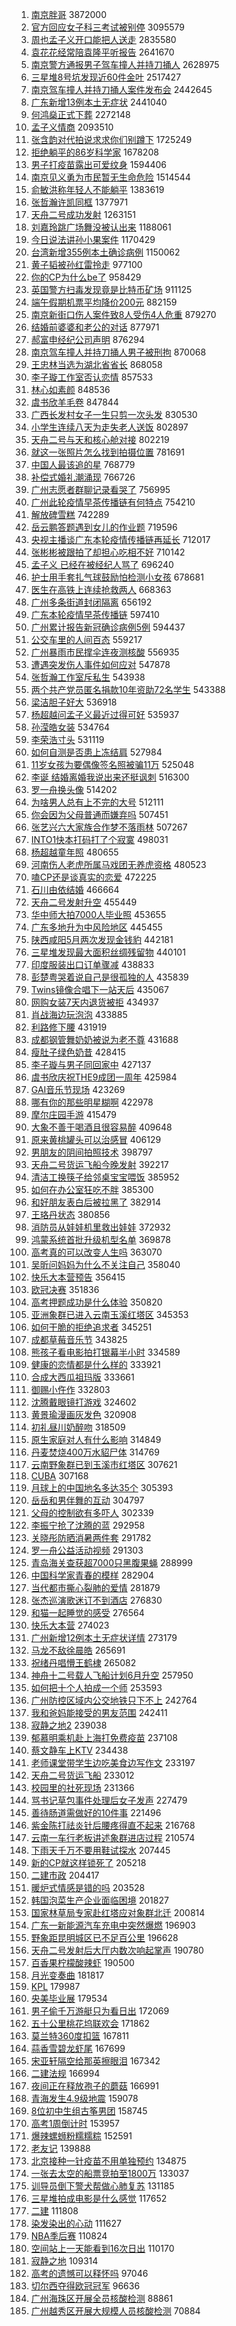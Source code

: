1. [南京胖哥](https://s.weibo.com/weibo?q=%E5%8D%97%E4%BA%AC%E8%83%96%E5%93%A5&Refer=top) 3872000
1. [官方回应女子科三考试被别停](https://s.weibo.com/weibo?q=%23%E5%AE%98%E6%96%B9%E5%9B%9E%E5%BA%94%E5%A5%B3%E5%AD%90%E7%A7%91%E4%B8%89%E8%80%83%E8%AF%95%E8%A2%AB%E5%88%AB%E5%81%9C%23&Refer=top) 3095579
1. [周也孟子义开口能把人送走](https://s.weibo.com/weibo?q=%23%E5%91%A8%E4%B9%9F%E5%AD%9F%E5%AD%90%E4%B9%89%E5%BC%80%E5%8F%A3%E8%83%BD%E6%8A%8A%E4%BA%BA%E9%80%81%E8%B5%B0%23&Refer=top) 2835580
1. [袁花花经常陪袁隆平听报告](https://s.weibo.com/weibo?q=%23%E8%A2%81%E8%8A%B1%E8%8A%B1%E7%BB%8F%E5%B8%B8%E9%99%AA%E8%A2%81%E9%9A%86%E5%B9%B3%E5%90%AC%E6%8A%A5%E5%91%8A%23&Refer=top) 2641670
1. [南京警方通报男子驾车撞人并持刀捅人](https://s.weibo.com/weibo?q=%23%E5%8D%97%E4%BA%AC%E8%AD%A6%E6%96%B9%E9%80%9A%E6%8A%A5%E7%94%B7%E5%AD%90%E9%A9%BE%E8%BD%A6%E6%92%9E%E4%BA%BA%E5%B9%B6%E6%8C%81%E5%88%80%E6%8D%85%E4%BA%BA%23&Refer=top) 2628975
1. [三星堆8号坑发现近60件金叶](https://s.weibo.com/weibo?q=%23%E4%B8%89%E6%98%9F%E5%A0%868%E5%8F%B7%E5%9D%91%E5%8F%91%E7%8E%B0%E8%BF%9160%E4%BB%B6%E9%87%91%E5%8F%B6%23&Refer=top) 2517427
1. [南京驾车撞人并持刀捅人案件发布会](https://s.weibo.com/weibo?q=%23%E5%8D%97%E4%BA%AC%E9%A9%BE%E8%BD%A6%E6%92%9E%E4%BA%BA%E5%B9%B6%E6%8C%81%E5%88%80%E6%8D%85%E4%BA%BA%E6%A1%88%E4%BB%B6%E5%8F%91%E5%B8%83%E4%BC%9A%23&Refer=top) 2442645
1. [广东新增13例本土无症状](https://s.weibo.com/weibo?q=%23%E5%B9%BF%E4%B8%9C%E6%96%B0%E5%A2%9E13%E4%BE%8B%E6%9C%AC%E5%9C%9F%E6%97%A0%E7%97%87%E7%8A%B6%23&Refer=top) 2441040
1. [何鸿燊正式下葬](https://s.weibo.com/weibo?q=%23%E4%BD%95%E9%B8%BF%E7%87%8A%E6%AD%A3%E5%BC%8F%E4%B8%8B%E8%91%AC%23&Refer=top) 2272148
1. [孟子义情商](https://s.weibo.com/weibo?q=%E5%AD%9F%E5%AD%90%E4%B9%89%E6%83%85%E5%95%86&Refer=top) 2093510
1. [张含韵对代拍说求求你们别蹲下](https://s.weibo.com/weibo?q=%23%E5%BC%A0%E5%90%AB%E9%9F%B5%E5%AF%B9%E4%BB%A3%E6%8B%8D%E8%AF%B4%E6%B1%82%E6%B1%82%E4%BD%A0%E4%BB%AC%E5%88%AB%E8%B9%B2%E4%B8%8B%23&Refer=top) 1725249
1. [拒绝躺平的86岁科学家](https://s.weibo.com/weibo?q=%23%E6%8B%92%E7%BB%9D%E8%BA%BA%E5%B9%B3%E7%9A%8486%E5%B2%81%E7%A7%91%E5%AD%A6%E5%AE%B6%23&Refer=top) 1678208
1. [男子打疫苗露出可爱纹身](https://s.weibo.com/weibo?q=%23%E7%94%B7%E5%AD%90%E6%89%93%E7%96%AB%E8%8B%97%E9%9C%B2%E5%87%BA%E5%8F%AF%E7%88%B1%E7%BA%B9%E8%BA%AB%23&Refer=top) 1594406
1. [南京见义勇为市民暂无生命危险](https://s.weibo.com/weibo?q=%23%E5%8D%97%E4%BA%AC%E8%A7%81%E4%B9%89%E5%8B%87%E4%B8%BA%E5%B8%82%E6%B0%91%E6%9A%82%E6%97%A0%E7%94%9F%E5%91%BD%E5%8D%B1%E9%99%A9%23&Refer=top) 1514544
1. [俞敏洪称年轻人不能躺平](https://s.weibo.com/weibo?q=%23%E4%BF%9E%E6%95%8F%E6%B4%AA%E7%A7%B0%E5%B9%B4%E8%BD%BB%E4%BA%BA%E4%B8%8D%E8%83%BD%E8%BA%BA%E5%B9%B3%23&Refer=top) 1383619
1. [张哲瀚许凯同框](https://s.weibo.com/weibo?q=%23%E5%BC%A0%E5%93%B2%E7%80%9A%E8%AE%B8%E5%87%AF%E5%90%8C%E6%A1%86%23&Refer=top) 1377971
1. [天舟二号成功发射](https://s.weibo.com/weibo?q=%23%E5%A4%A9%E8%88%9F%E4%BA%8C%E5%8F%B7%E6%88%90%E5%8A%9F%E5%8F%91%E5%B0%84%23&Refer=top) 1263151
1. [刘嘉玲跳广场舞没被认出来](https://s.weibo.com/weibo?q=%23%E5%88%98%E5%98%89%E7%8E%B2%E8%B7%B3%E5%B9%BF%E5%9C%BA%E8%88%9E%E6%B2%A1%E8%A2%AB%E8%AE%A4%E5%87%BA%E6%9D%A5%23&Refer=top) 1188061
1. [今日说法讲孙小果案件](https://s.weibo.com/weibo?q=%E4%BB%8A%E6%97%A5%E8%AF%B4%E6%B3%95%E8%AE%B2%E5%AD%99%E5%B0%8F%E6%9E%9C%E6%A1%88%E4%BB%B6&Refer=top) 1170429
1. [台湾新增355例本土确诊病例](https://s.weibo.com/weibo?q=%23%E5%8F%B0%E6%B9%BE%E6%96%B0%E5%A2%9E355%E4%BE%8B%E6%9C%AC%E5%9C%9F%E7%A1%AE%E8%AF%8A%E7%97%85%E4%BE%8B%23&Refer=top) 1150062
1. [黄子韬被孙红雷拎走](https://s.weibo.com/weibo?q=%23%E9%BB%84%E5%AD%90%E9%9F%AC%E8%A2%AB%E5%AD%99%E7%BA%A2%E9%9B%B7%E6%8B%8E%E8%B5%B0%23&Refer=top) 977100
1. [你的CP为什么be了](https://s.weibo.com/weibo?q=%23%E4%BD%A0%E7%9A%84CP%E4%B8%BA%E4%BB%80%E4%B9%88be%E4%BA%86%23&Refer=top) 958429
1. [英国警方扫毒发现竟是比特币矿场](https://s.weibo.com/weibo?q=%23%E8%8B%B1%E5%9B%BD%E8%AD%A6%E6%96%B9%E6%89%AB%E6%AF%92%E5%8F%91%E7%8E%B0%E7%AB%9F%E6%98%AF%E6%AF%94%E7%89%B9%E5%B8%81%E7%9F%BF%E5%9C%BA%23&Refer=top) 911125
1. [端午假期机票平均降价200元](https://s.weibo.com/weibo?q=%23%E7%AB%AF%E5%8D%88%E5%81%87%E6%9C%9F%E6%9C%BA%E7%A5%A8%E5%B9%B3%E5%9D%87%E9%99%8D%E4%BB%B7200%E5%85%83%23&Refer=top) 882159
1. [南京新街口伤人案件致8人受伤4人危重](https://s.weibo.com/weibo?q=%23%E5%8D%97%E4%BA%AC%E6%96%B0%E8%A1%97%E5%8F%A3%E4%BC%A4%E4%BA%BA%E6%A1%88%E4%BB%B6%E8%87%B48%E4%BA%BA%E5%8F%97%E4%BC%A44%E4%BA%BA%E5%8D%B1%E9%87%8D%23&Refer=top) 879270
1. [结婚前婆婆和老公的对话](https://s.weibo.com/weibo?q=%23%E7%BB%93%E5%A9%9A%E5%89%8D%E5%A9%86%E5%A9%86%E5%92%8C%E8%80%81%E5%85%AC%E7%9A%84%E5%AF%B9%E8%AF%9D%23&Refer=top) 877971
1. [郝富申经纪公司声明](https://s.weibo.com/weibo?q=%23%E9%83%9D%E5%AF%8C%E7%94%B3%E7%BB%8F%E7%BA%AA%E5%85%AC%E5%8F%B8%E5%A3%B0%E6%98%8E%23&Refer=top) 876294
1. [南京驾车撞人并持刀捅人男子被刑拘](https://s.weibo.com/weibo?q=%E5%8D%97%E4%BA%AC%E9%A9%BE%E8%BD%A6%E6%92%9E%E4%BA%BA%E5%B9%B6%E6%8C%81%E5%88%80%E6%8D%85%E4%BA%BA%E7%94%B7%E5%AD%90%E8%A2%AB%E5%88%91%E6%8B%98&Refer=top) 870068
1. [王忠林当选为湖北省省长](https://s.weibo.com/weibo?q=%23%E7%8E%8B%E5%BF%A0%E6%9E%97%E5%BD%93%E9%80%89%E4%B8%BA%E6%B9%96%E5%8C%97%E7%9C%81%E7%9C%81%E9%95%BF%23&Refer=top) 868058
1. [李子璇工作室否认恋情](https://s.weibo.com/weibo?q=%23%E6%9D%8E%E5%AD%90%E7%92%87%E5%B7%A5%E4%BD%9C%E5%AE%A4%E5%90%A6%E8%AE%A4%E6%81%8B%E6%83%85%23&Refer=top) 857533
1. [林心如素颜](https://s.weibo.com/weibo?q=%23%E6%9E%97%E5%BF%83%E5%A6%82%E7%B4%A0%E9%A2%9C%23&Refer=top) 848536
1. [虞书欣羊毛卷](https://s.weibo.com/weibo?q=%23%E8%99%9E%E4%B9%A6%E6%AC%A3%E7%BE%8A%E6%AF%9B%E5%8D%B7%23&Refer=top) 847844
1. [广西长发村女子一生只剪一次头发](https://s.weibo.com/weibo?q=%23%E5%B9%BF%E8%A5%BF%E9%95%BF%E5%8F%91%E6%9D%91%E5%A5%B3%E5%AD%90%E4%B8%80%E7%94%9F%E5%8F%AA%E5%89%AA%E4%B8%80%E6%AC%A1%E5%A4%B4%E5%8F%91%23&Refer=top) 830530
1. [小学生连续八天为走失老人送饭](https://s.weibo.com/weibo?q=%E5%B0%8F%E5%AD%A6%E7%94%9F%E8%BF%9E%E7%BB%AD%E5%85%AB%E5%A4%A9%E4%B8%BA%E8%B5%B0%E5%A4%B1%E8%80%81%E4%BA%BA%E9%80%81%E9%A5%AD&Refer=top) 802897
1. [天舟二号与天和核心舱对接](https://s.weibo.com/weibo?q=%23%E5%A4%A9%E8%88%9F%E4%BA%8C%E5%8F%B7%E4%B8%8E%E5%A4%A9%E5%92%8C%E6%A0%B8%E5%BF%83%E8%88%B1%E5%AF%B9%E6%8E%A5%23&Refer=top) 802219
1. [就这一张照片怎么找到拍摄位置](https://s.weibo.com/weibo?q=%E5%B0%B1%E8%BF%99%E4%B8%80%E5%BC%A0%E7%85%A7%E7%89%87%E6%80%8E%E4%B9%88%E6%89%BE%E5%88%B0%E6%8B%8D%E6%91%84%E4%BD%8D%E7%BD%AE&Refer=top) 781691
1. [中国人最该追的星](https://s.weibo.com/weibo?q=%23%E4%B8%AD%E5%9B%BD%E4%BA%BA%E6%9C%80%E8%AF%A5%E8%BF%BD%E7%9A%84%E6%98%9F%23&Refer=top) 768779
1. [补偿式婚礼潮涌现](https://s.weibo.com/weibo?q=%23%E8%A1%A5%E5%81%BF%E5%BC%8F%E5%A9%9A%E7%A4%BC%E6%BD%AE%E6%B6%8C%E7%8E%B0%23&Refer=top) 766726
1. [广州志愿者群聊记录看哭了](https://s.weibo.com/weibo?q=%23%E5%B9%BF%E5%B7%9E%E5%BF%97%E6%84%BF%E8%80%85%E7%BE%A4%E8%81%8A%E8%AE%B0%E5%BD%95%E7%9C%8B%E5%93%AD%E4%BA%86%23&Refer=top) 756995
1. [广州此轮疫情早茶传播链有何特点](https://s.weibo.com/weibo?q=%23%E5%B9%BF%E5%B7%9E%E6%AD%A4%E8%BD%AE%E7%96%AB%E6%83%85%E6%97%A9%E8%8C%B6%E4%BC%A0%E6%92%AD%E9%93%BE%E6%9C%89%E4%BD%95%E7%89%B9%E7%82%B9%23&Refer=top) 754210
1. [解放碑雪糕](https://s.weibo.com/weibo?q=%23%E8%A7%A3%E6%94%BE%E7%A2%91%E9%9B%AA%E7%B3%95%23&Refer=top) 742289
1. [岳云鹏答题遇到女儿的作业题](https://s.weibo.com/weibo?q=%23%E5%B2%B3%E4%BA%91%E9%B9%8F%E7%AD%94%E9%A2%98%E9%81%87%E5%88%B0%E5%A5%B3%E5%84%BF%E7%9A%84%E4%BD%9C%E4%B8%9A%E9%A2%98%23&Refer=top) 719596
1. [央视主播谈广东本轮疫情传播链再延长](https://s.weibo.com/weibo?q=%23%E5%A4%AE%E8%A7%86%E4%B8%BB%E6%92%AD%E8%B0%88%E5%B9%BF%E4%B8%9C%E6%9C%AC%E8%BD%AE%E7%96%AB%E6%83%85%E4%BC%A0%E6%92%AD%E9%93%BE%E5%86%8D%E5%BB%B6%E9%95%BF%23&Refer=top) 712017
1. [张彬彬被跟拍了却担心吃相不好](https://s.weibo.com/weibo?q=%23%E5%BC%A0%E5%BD%AC%E5%BD%AC%E8%A2%AB%E8%B7%9F%E6%8B%8D%E4%BA%86%E5%8D%B4%E6%8B%85%E5%BF%83%E5%90%83%E7%9B%B8%E4%B8%8D%E5%A5%BD%23&Refer=top) 710142
1. [孟子义 已经在被经纪人骂了](https://s.weibo.com/weibo?q=%E5%AD%9F%E5%AD%90%E4%B9%89%20%E5%B7%B2%E7%BB%8F%E5%9C%A8%E8%A2%AB%E7%BB%8F%E7%BA%AA%E4%BA%BA%E9%AA%82%E4%BA%86&Refer=top) 696240
1. [护士用手套扎气球鼓励怕检测小女孩](https://s.weibo.com/weibo?q=%23%E6%8A%A4%E5%A3%AB%E7%94%A8%E6%89%8B%E5%A5%97%E6%89%8E%E6%B0%94%E7%90%83%E9%BC%93%E5%8A%B1%E6%80%95%E6%A3%80%E6%B5%8B%E5%B0%8F%E5%A5%B3%E5%AD%A9%23&Refer=top) 678681
1. [医生在高铁上连续抢救两人](https://s.weibo.com/weibo?q=%23%E5%8C%BB%E7%94%9F%E5%9C%A8%E9%AB%98%E9%93%81%E4%B8%8A%E8%BF%9E%E7%BB%AD%E6%8A%A2%E6%95%91%E4%B8%A4%E4%BA%BA%23&Refer=top) 668363
1. [广州多条街道封闭隔离](https://s.weibo.com/weibo?q=%23%E5%B9%BF%E5%B7%9E%E5%A4%9A%E6%9D%A1%E8%A1%97%E9%81%93%E5%B0%81%E9%97%AD%E9%9A%94%E7%A6%BB%23&Refer=top) 656192
1. [广东本轮疫情早茶传播链](https://s.weibo.com/weibo?q=%23%E5%B9%BF%E4%B8%9C%E6%9C%AC%E8%BD%AE%E7%96%AB%E6%83%85%E6%97%A9%E8%8C%B6%E4%BC%A0%E6%92%AD%E9%93%BE%23&Refer=top) 597410
1. [广州累计报告新冠确诊病例5例](https://s.weibo.com/weibo?q=%23%E5%B9%BF%E5%B7%9E%E7%B4%AF%E8%AE%A1%E6%8A%A5%E5%91%8A%E6%96%B0%E5%86%A0%E7%A1%AE%E8%AF%8A%E7%97%85%E4%BE%8B5%E4%BE%8B%23&Refer=top) 594437
1. [公交车里的人间百态](https://s.weibo.com/weibo?q=%23%E5%85%AC%E4%BA%A4%E8%BD%A6%E9%87%8C%E7%9A%84%E4%BA%BA%E9%97%B4%E7%99%BE%E6%80%81%23&Refer=top) 559217
1. [广州暴雨市民撑伞连夜测核酸](https://s.weibo.com/weibo?q=%23%E5%B9%BF%E5%B7%9E%E6%9A%B4%E9%9B%A8%E5%B8%82%E6%B0%91%E6%92%91%E4%BC%9E%E8%BF%9E%E5%A4%9C%E6%B5%8B%E6%A0%B8%E9%85%B8%23&Refer=top) 556935
1. [遭遇突发伤人事件如何应对](https://s.weibo.com/weibo?q=%23%E9%81%AD%E9%81%87%E7%AA%81%E5%8F%91%E4%BC%A4%E4%BA%BA%E4%BA%8B%E4%BB%B6%E5%A6%82%E4%BD%95%E5%BA%94%E5%AF%B9%23&Refer=top) 547878
1. [张哲瀚工作室斥私生](https://s.weibo.com/weibo?q=%23%E5%BC%A0%E5%93%B2%E7%80%9A%E5%B7%A5%E4%BD%9C%E5%AE%A4%E6%96%A5%E7%A7%81%E7%94%9F%23&Refer=top) 543938
1. [两个共产党员匿名捐款10年资助72名学生](https://s.weibo.com/weibo?q=%23%E4%B8%A4%E4%B8%AA%E5%85%B1%E4%BA%A7%E5%85%9A%E5%91%98%E5%8C%BF%E5%90%8D%E6%8D%90%E6%AC%BE10%E5%B9%B4%E8%B5%84%E5%8A%A972%E5%90%8D%E5%AD%A6%E7%94%9F%23&Refer=top) 543388
1. [梁洁胆子好大](https://s.weibo.com/weibo?q=%23%E6%A2%81%E6%B4%81%E8%83%86%E5%AD%90%E5%A5%BD%E5%A4%A7%23&Refer=top) 536918
1. [杨超越问孟子义最近过得可好](https://s.weibo.com/weibo?q=%23%E6%9D%A8%E8%B6%85%E8%B6%8A%E9%97%AE%E5%AD%9F%E5%AD%90%E4%B9%89%E6%9C%80%E8%BF%91%E8%BF%87%E5%BE%97%E5%8F%AF%E5%A5%BD%23&Refer=top) 535937
1. [孙滢皓女装](https://s.weibo.com/weibo?q=%23%E5%AD%99%E6%BB%A2%E7%9A%93%E5%A5%B3%E8%A3%85%23&Refer=top) 534764
1. [李荣浩寸头](https://s.weibo.com/weibo?q=%23%E6%9D%8E%E8%8D%A3%E6%B5%A9%E5%AF%B8%E5%A4%B4%23&Refer=top) 531119
1. [如何自测是否患上冻结肩](https://s.weibo.com/weibo?q=%23%E5%A6%82%E4%BD%95%E8%87%AA%E6%B5%8B%E6%98%AF%E5%90%A6%E6%82%A3%E4%B8%8A%E5%86%BB%E7%BB%93%E8%82%A9%23&Refer=top) 527984
1. [11岁女孩为要偶像签名照被骗11万](https://s.weibo.com/weibo?q=%2311%E5%B2%81%E5%A5%B3%E5%AD%A9%E4%B8%BA%E8%A6%81%E5%81%B6%E5%83%8F%E7%AD%BE%E5%90%8D%E7%85%A7%E8%A2%AB%E9%AA%9711%E4%B8%87%23&Refer=top) 525048
1. [李诞 结婚离婚我说出来还挺讽刺](https://s.weibo.com/weibo?q=%E6%9D%8E%E8%AF%9E%20%E7%BB%93%E5%A9%9A%E7%A6%BB%E5%A9%9A%E6%88%91%E8%AF%B4%E5%87%BA%E6%9D%A5%E8%BF%98%E6%8C%BA%E8%AE%BD%E5%88%BA&Refer=top) 516300
1. [罗一舟换头像](https://s.weibo.com/weibo?q=%23%E7%BD%97%E4%B8%80%E8%88%9F%E6%8D%A2%E5%A4%B4%E5%83%8F%23&Refer=top) 514202
1. [为啥男人总有上不完的大号](https://s.weibo.com/weibo?q=%23%E4%B8%BA%E5%95%A5%E7%94%B7%E4%BA%BA%E6%80%BB%E6%9C%89%E4%B8%8A%E4%B8%8D%E5%AE%8C%E7%9A%84%E5%A4%A7%E5%8F%B7%23&Refer=top) 512111
1. [你会因为父母普通而嫌弃吗](https://s.weibo.com/weibo?q=%23%E4%BD%A0%E4%BC%9A%E5%9B%A0%E4%B8%BA%E7%88%B6%E6%AF%8D%E6%99%AE%E9%80%9A%E8%80%8C%E5%AB%8C%E5%BC%83%E5%90%97%23&Refer=top) 507451
1. [张艺兴六大家族合作梦不落雨林](https://s.weibo.com/weibo?q=%23%E5%BC%A0%E8%89%BA%E5%85%B4%E5%85%AD%E5%A4%A7%E5%AE%B6%E6%97%8F%E5%90%88%E4%BD%9C%E6%A2%A6%E4%B8%8D%E8%90%BD%E9%9B%A8%E6%9E%97%23&Refer=top) 507267
1. [INTO1快本打码打了个寂寞](https://s.weibo.com/weibo?q=%23INTO1%E5%BF%AB%E6%9C%AC%E6%89%93%E7%A0%81%E6%89%93%E4%BA%86%E4%B8%AA%E5%AF%82%E5%AF%9E%23&Refer=top) 498031
1. [杨超越童年照](https://s.weibo.com/weibo?q=%23%E6%9D%A8%E8%B6%85%E8%B6%8A%E7%AB%A5%E5%B9%B4%E7%85%A7%23&Refer=top) 480655
1. [河南伤人老虎所属马戏团无养虎资格](https://s.weibo.com/weibo?q=%23%E6%B2%B3%E5%8D%97%E4%BC%A4%E4%BA%BA%E8%80%81%E8%99%8E%E6%89%80%E5%B1%9E%E9%A9%AC%E6%88%8F%E5%9B%A2%E6%97%A0%E5%85%BB%E8%99%8E%E8%B5%84%E6%A0%BC%23&Refer=top) 480523
1. [嗑CP还是谈真实的恋爱](https://s.weibo.com/weibo?q=%23%E5%97%91CP%E8%BF%98%E6%98%AF%E8%B0%88%E7%9C%9F%E5%AE%9E%E7%9A%84%E6%81%8B%E7%88%B1%23&Refer=top) 472225
1. [石川由依结婚](https://s.weibo.com/weibo?q=%23%E7%9F%B3%E5%B7%9D%E7%94%B1%E4%BE%9D%E7%BB%93%E5%A9%9A%23&Refer=top) 466664
1. [天舟二号发射升空](https://s.weibo.com/weibo?q=%23%E5%A4%A9%E8%88%9F%E4%BA%8C%E5%8F%B7%E5%8F%91%E5%B0%84%E5%8D%87%E7%A9%BA%23&Refer=top) 455449
1. [华中师大拍7000人毕业照](https://s.weibo.com/weibo?q=%23%E5%8D%8E%E4%B8%AD%E5%B8%88%E5%A4%A7%E6%8B%8D7000%E4%BA%BA%E6%AF%95%E4%B8%9A%E7%85%A7%23&Refer=top) 453655
1. [广东多地升为中风险地区](https://s.weibo.com/weibo?q=%23%E5%B9%BF%E4%B8%9C%E5%A4%9A%E5%9C%B0%E5%8D%87%E4%B8%BA%E4%B8%AD%E9%A3%8E%E9%99%A9%E5%9C%B0%E5%8C%BA%23&Refer=top) 445455
1. [陕西咸阳5月两次发现金钱豹](https://s.weibo.com/weibo?q=%23%E9%99%95%E8%A5%BF%E5%92%B8%E9%98%B35%E6%9C%88%E4%B8%A4%E6%AC%A1%E5%8F%91%E7%8E%B0%E9%87%91%E9%92%B1%E8%B1%B9%23&Refer=top) 442181
1. [三星堆发现最大面积丝绸残留物](https://s.weibo.com/weibo?q=%23%E4%B8%89%E6%98%9F%E5%A0%86%E5%8F%91%E7%8E%B0%E6%9C%80%E5%A4%A7%E9%9D%A2%E7%A7%AF%E4%B8%9D%E7%BB%B8%E6%AE%8B%E7%95%99%E7%89%A9%23&Refer=top) 440101
1. [印度服装出口订单骤减](https://s.weibo.com/weibo?q=%23%E5%8D%B0%E5%BA%A6%E6%9C%8D%E8%A3%85%E5%87%BA%E5%8F%A3%E8%AE%A2%E5%8D%95%E9%AA%A4%E5%87%8F%23&Refer=top) 438833
1. [彭楚粤哭着说自己是很孤独的人](https://s.weibo.com/weibo?q=%23%E5%BD%AD%E6%A5%9A%E7%B2%A4%E5%93%AD%E7%9D%80%E8%AF%B4%E8%87%AA%E5%B7%B1%E6%98%AF%E5%BE%88%E5%AD%A4%E7%8B%AC%E7%9A%84%E4%BA%BA%23&Refer=top) 435839
1. [Twins镜像合唱下一站天后](https://s.weibo.com/weibo?q=%23Twins%E9%95%9C%E5%83%8F%E5%90%88%E5%94%B1%E4%B8%8B%E4%B8%80%E7%AB%99%E5%A4%A9%E5%90%8E%23&Refer=top) 435067
1. [网购女装7天内退货被拒](https://s.weibo.com/weibo?q=%23%E7%BD%91%E8%B4%AD%E5%A5%B3%E8%A3%857%E5%A4%A9%E5%86%85%E9%80%80%E8%B4%A7%E8%A2%AB%E6%8B%92%23&Refer=top) 434937
1. [肖战海边玩泡泡](https://s.weibo.com/weibo?q=%23%E8%82%96%E6%88%98%E6%B5%B7%E8%BE%B9%E7%8E%A9%E6%B3%A1%E6%B3%A1%23&Refer=top) 433885
1. [利路修下腰](https://s.weibo.com/weibo?q=%23%E5%88%A9%E8%B7%AF%E4%BF%AE%E4%B8%8B%E8%85%B0%23&Refer=top) 431919
1. [成都钢管舞奶奶被说为老不尊](https://s.weibo.com/weibo?q=%23%E6%88%90%E9%83%BD%E9%92%A2%E7%AE%A1%E8%88%9E%E5%A5%B6%E5%A5%B6%E8%A2%AB%E8%AF%B4%E4%B8%BA%E8%80%81%E4%B8%8D%E5%B0%8A%23&Refer=top) 431688
1. [瘦肚子绿色奶昔](https://s.weibo.com/weibo?q=%23%E7%98%A6%E8%82%9A%E5%AD%90%E7%BB%BF%E8%89%B2%E5%A5%B6%E6%98%94%23&Refer=top) 428415
1. [李子璇与男子同回家中](https://s.weibo.com/weibo?q=%23%E6%9D%8E%E5%AD%90%E7%92%87%E4%B8%8E%E7%94%B7%E5%AD%90%E5%90%8C%E5%9B%9E%E5%AE%B6%E4%B8%AD%23&Refer=top) 427137
1. [虞书欣庆祝THE9成团一周年](https://s.weibo.com/weibo?q=%23%E8%99%9E%E4%B9%A6%E6%AC%A3%E5%BA%86%E7%A5%9DTHE9%E6%88%90%E5%9B%A2%E4%B8%80%E5%91%A8%E5%B9%B4%23&Refer=top) 425984
1. [GAI音乐节现场](https://s.weibo.com/weibo?q=%23GAI%E9%9F%B3%E4%B9%90%E8%8A%82%E7%8E%B0%E5%9C%BA%23&Refer=top) 423269
1. [哪有你的那些明星糊啊](https://s.weibo.com/weibo?q=%E5%93%AA%E6%9C%89%E4%BD%A0%E7%9A%84%E9%82%A3%E4%BA%9B%E6%98%8E%E6%98%9F%E7%B3%8A%E5%95%8A&Refer=top) 422978
1. [摩尔庄园手游](https://s.weibo.com/weibo?q=%23%E6%91%A9%E5%B0%94%E5%BA%84%E5%9B%AD%E6%89%8B%E6%B8%B8%23&Refer=top) 415479
1. [大象不善于喝酒且很容易醉](https://s.weibo.com/weibo?q=%23%E5%A4%A7%E8%B1%A1%E4%B8%8D%E5%96%84%E4%BA%8E%E5%96%9D%E9%85%92%E4%B8%94%E5%BE%88%E5%AE%B9%E6%98%93%E9%86%89%23&Refer=top) 409648
1. [原来黄桃罐头可以治感冒](https://s.weibo.com/weibo?q=%23%E5%8E%9F%E6%9D%A5%E9%BB%84%E6%A1%83%E7%BD%90%E5%A4%B4%E5%8F%AF%E4%BB%A5%E6%B2%BB%E6%84%9F%E5%86%92%23&Refer=top) 406129
1. [男朋友的阴间拍照技术](https://s.weibo.com/weibo?q=%23%E7%94%B7%E6%9C%8B%E5%8F%8B%E7%9A%84%E9%98%B4%E9%97%B4%E6%8B%8D%E7%85%A7%E6%8A%80%E6%9C%AF%23&Refer=top) 398797
1. [天舟二号货运飞船今晚发射](https://s.weibo.com/weibo?q=%23%E5%A4%A9%E8%88%9F%E4%BA%8C%E5%8F%B7%E8%B4%A7%E8%BF%90%E9%A3%9E%E8%88%B9%E4%BB%8A%E6%99%9A%E5%8F%91%E5%B0%84%23&Refer=top) 392217
1. [清洁工换筷子给邻桌宝宝喂饭](https://s.weibo.com/weibo?q=%23%E6%B8%85%E6%B4%81%E5%B7%A5%E6%8D%A2%E7%AD%B7%E5%AD%90%E7%BB%99%E9%82%BB%E6%A1%8C%E5%AE%9D%E5%AE%9D%E5%96%82%E9%A5%AD%23&Refer=top) 385952
1. [如何在办公室狂吃不胖](https://s.weibo.com/weibo?q=%23%E5%A6%82%E4%BD%95%E5%9C%A8%E5%8A%9E%E5%85%AC%E5%AE%A4%E7%8B%82%E5%90%83%E4%B8%8D%E8%83%96%23&Refer=top) 385300
1. [和好朋友表白后被拉黑了](https://s.weibo.com/weibo?q=%23%E5%92%8C%E5%A5%BD%E6%9C%8B%E5%8F%8B%E8%A1%A8%E7%99%BD%E5%90%8E%E8%A2%AB%E6%8B%89%E9%BB%91%E4%BA%86%23&Refer=top) 382914
1. [王珞丹状态](https://s.weibo.com/weibo?q=%23%E7%8E%8B%E7%8F%9E%E4%B8%B9%E7%8A%B6%E6%80%81%23&Refer=top) 380856
1. [消防员从娃娃机里救出娃娃](https://s.weibo.com/weibo?q=%23%E6%B6%88%E9%98%B2%E5%91%98%E4%BB%8E%E5%A8%83%E5%A8%83%E6%9C%BA%E9%87%8C%E6%95%91%E5%87%BA%E5%A8%83%E5%A8%83%23&Refer=top) 372932
1. [鸿蒙系统首批升级机型名单](https://s.weibo.com/weibo?q=%23%E9%B8%BF%E8%92%99%E7%B3%BB%E7%BB%9F%E9%A6%96%E6%89%B9%E5%8D%87%E7%BA%A7%E6%9C%BA%E5%9E%8B%E5%90%8D%E5%8D%95%23&Refer=top) 369878
1. [高考真的可以改变人生吗](https://s.weibo.com/weibo?q=%23%E9%AB%98%E8%80%83%E7%9C%9F%E7%9A%84%E5%8F%AF%E4%BB%A5%E6%94%B9%E5%8F%98%E4%BA%BA%E7%94%9F%E5%90%97%23&Refer=top) 363070
1. [吴昕问妈妈为什么不关注自己](https://s.weibo.com/weibo?q=%23%E5%90%B4%E6%98%95%E9%97%AE%E5%A6%88%E5%A6%88%E4%B8%BA%E4%BB%80%E4%B9%88%E4%B8%8D%E5%85%B3%E6%B3%A8%E8%87%AA%E5%B7%B1%23&Refer=top) 358040
1. [快乐大本营预告](https://s.weibo.com/weibo?q=%23%E5%BF%AB%E4%B9%90%E5%A4%A7%E6%9C%AC%E8%90%A5%E9%A2%84%E5%91%8A%23&Refer=top) 356415
1. [欧冠决赛](https://s.weibo.com/weibo?q=%23%E6%AC%A7%E5%86%A0%E5%86%B3%E8%B5%9B%23&Refer=top) 351836
1. [高考押题成功是什么体验](https://s.weibo.com/weibo?q=%23%E9%AB%98%E8%80%83%E6%8A%BC%E9%A2%98%E6%88%90%E5%8A%9F%E6%98%AF%E4%BB%80%E4%B9%88%E4%BD%93%E9%AA%8C%23&Refer=top) 350820
1. [亚洲象群已进入云南玉溪红塔区](https://s.weibo.com/weibo?q=%23%E4%BA%9A%E6%B4%B2%E8%B1%A1%E7%BE%A4%E5%B7%B2%E8%BF%9B%E5%85%A5%E4%BA%91%E5%8D%97%E7%8E%89%E6%BA%AA%E7%BA%A2%E5%A1%94%E5%8C%BA%23&Refer=top) 345353
1. [如何干脆的拒绝追求者](https://s.weibo.com/weibo?q=%23%E5%A6%82%E4%BD%95%E5%B9%B2%E8%84%86%E7%9A%84%E6%8B%92%E7%BB%9D%E8%BF%BD%E6%B1%82%E8%80%85%23&Refer=top) 345251
1. [成都草莓音乐节](https://s.weibo.com/weibo?q=%23%E6%88%90%E9%83%BD%E8%8D%89%E8%8E%93%E9%9F%B3%E4%B9%90%E8%8A%82%23&Refer=top) 343825
1. [熊孩子看电影拍打银幕半小时](https://s.weibo.com/weibo?q=%23%E7%86%8A%E5%AD%A9%E5%AD%90%E7%9C%8B%E7%94%B5%E5%BD%B1%E6%8B%8D%E6%89%93%E9%93%B6%E5%B9%95%E5%8D%8A%E5%B0%8F%E6%97%B6%23&Refer=top) 334589
1. [健康的恋情都是什么样的](https://s.weibo.com/weibo?q=%23%E5%81%A5%E5%BA%B7%E7%9A%84%E6%81%8B%E6%83%85%E9%83%BD%E6%98%AF%E4%BB%80%E4%B9%88%E6%A0%B7%E7%9A%84%23&Refer=top) 333921
1. [合成大西瓜祖玛版](https://s.weibo.com/weibo?q=%E5%90%88%E6%88%90%E5%A4%A7%E8%A5%BF%E7%93%9C%E7%A5%96%E7%8E%9B%E7%89%88&Refer=top) 333661
1. [御赐小仵作](https://s.weibo.com/weibo?q=%E5%BE%A1%E8%B5%90%E5%B0%8F%E4%BB%B5%E4%BD%9C&Refer=top) 332803
1. [沈腾戴眼镜打游戏](https://s.weibo.com/weibo?q=%23%E6%B2%88%E8%85%BE%E6%88%B4%E7%9C%BC%E9%95%9C%E6%89%93%E6%B8%B8%E6%88%8F%23&Refer=top) 324602
1. [黄景瑜漫画灰发色](https://s.weibo.com/weibo?q=%23%E9%BB%84%E6%99%AF%E7%91%9C%E6%BC%AB%E7%94%BB%E7%81%B0%E5%8F%91%E8%89%B2%23&Refer=top) 320908
1. [初礼昼川奶醉吻](https://s.weibo.com/weibo?q=%23%E5%88%9D%E7%A4%BC%E6%98%BC%E5%B7%9D%E5%A5%B6%E9%86%89%E5%90%BB%23&Refer=top) 318509
1. [原生家庭对人有什么影响](https://s.weibo.com/weibo?q=%23%E5%8E%9F%E7%94%9F%E5%AE%B6%E5%BA%AD%E5%AF%B9%E4%BA%BA%E6%9C%89%E4%BB%80%E4%B9%88%E5%BD%B1%E5%93%8D%23&Refer=top) 314849
1. [丹麦焚烧400万水貂尸体](https://s.weibo.com/weibo?q=%23%E4%B8%B9%E9%BA%A6%E7%84%9A%E7%83%A7400%E4%B8%87%E6%B0%B4%E8%B2%82%E5%B0%B8%E4%BD%93%23&Refer=top) 314769
1. [云南野象群已到玉溪市红塔区](https://s.weibo.com/weibo?q=%23%E4%BA%91%E5%8D%97%E9%87%8E%E8%B1%A1%E7%BE%A4%E5%B7%B2%E5%88%B0%E7%8E%89%E6%BA%AA%E5%B8%82%E7%BA%A2%E5%A1%94%E5%8C%BA%23&Refer=top) 307621
1. [CUBA](https://s.weibo.com/weibo?q=CUBA&Refer=top) 307168
1. [月球上的中国地名多达35个](https://s.weibo.com/weibo?q=%23%E6%9C%88%E7%90%83%E4%B8%8A%E7%9A%84%E4%B8%AD%E5%9B%BD%E5%9C%B0%E5%90%8D%E5%A4%9A%E8%BE%BE35%E4%B8%AA%23&Refer=top) 305393
1. [岳岳和男伴舞的互动](https://s.weibo.com/weibo?q=%23%E5%B2%B3%E5%B2%B3%E5%92%8C%E7%94%B7%E4%BC%B4%E8%88%9E%E7%9A%84%E4%BA%92%E5%8A%A8%23&Refer=top) 304797
1. [父母的控制欲有多吓人](https://s.weibo.com/weibo?q=%23%E7%88%B6%E6%AF%8D%E7%9A%84%E6%8E%A7%E5%88%B6%E6%AC%B2%E6%9C%89%E5%A4%9A%E5%90%93%E4%BA%BA%23&Refer=top) 302339
1. [李振宁抢了沈腾的蓝](https://s.weibo.com/weibo?q=%23%E6%9D%8E%E6%8C%AF%E5%AE%81%E6%8A%A2%E4%BA%86%E6%B2%88%E8%85%BE%E7%9A%84%E8%93%9D%23&Refer=top) 292958
1. [关晓彤防晒消暑两件套](https://s.weibo.com/weibo?q=%23%E5%85%B3%E6%99%93%E5%BD%A4%E9%98%B2%E6%99%92%E6%B6%88%E6%9A%91%E4%B8%A4%E4%BB%B6%E5%A5%97%23&Refer=top) 291782
1. [罗一舟公益活动视频](https://s.weibo.com/weibo?q=%23%E7%BD%97%E4%B8%80%E8%88%9F%E5%85%AC%E7%9B%8A%E6%B4%BB%E5%8A%A8%E8%A7%86%E9%A2%91%23&Refer=top) 291303
1. [青岛海关查获超7000只黑腹果蝇](https://s.weibo.com/weibo?q=%23%E9%9D%92%E5%B2%9B%E6%B5%B7%E5%85%B3%E6%9F%A5%E8%8E%B7%E8%B6%857000%E5%8F%AA%E9%BB%91%E8%85%B9%E6%9E%9C%E8%9D%87%23&Refer=top) 288999
1. [中国科学家青春的模样](https://s.weibo.com/weibo?q=%23%E4%B8%AD%E5%9B%BD%E7%A7%91%E5%AD%A6%E5%AE%B6%E9%9D%92%E6%98%A5%E7%9A%84%E6%A8%A1%E6%A0%B7%23&Refer=top) 282904
1. [当代都市撕心裂肺的爱情](https://s.weibo.com/weibo?q=%23%E5%BD%93%E4%BB%A3%E9%83%BD%E5%B8%82%E6%92%95%E5%BF%83%E8%A3%82%E8%82%BA%E7%9A%84%E7%88%B1%E6%83%85%23&Refer=top) 281879
1. [张杰巡演歌迷订不到酒店](https://s.weibo.com/weibo?q=%23%E5%BC%A0%E6%9D%B0%E5%B7%A1%E6%BC%94%E6%AD%8C%E8%BF%B7%E8%AE%A2%E4%B8%8D%E5%88%B0%E9%85%92%E5%BA%97%23&Refer=top) 276830
1. [和猫一起睡觉的感受](https://s.weibo.com/weibo?q=%23%E5%92%8C%E7%8C%AB%E4%B8%80%E8%B5%B7%E7%9D%A1%E8%A7%89%E7%9A%84%E6%84%9F%E5%8F%97%23&Refer=top) 276564
1. [快乐大本营](https://s.weibo.com/weibo?q=%E5%BF%AB%E4%B9%90%E5%A4%A7%E6%9C%AC%E8%90%A5&Refer=top) 274023
1. [广州新增12例本土无症状详情](https://s.weibo.com/weibo?q=%E5%B9%BF%E5%B7%9E%E6%96%B0%E5%A2%9E12%E4%BE%8B%E6%9C%AC%E5%9C%9F%E6%97%A0%E7%97%87%E7%8A%B6%E8%AF%A6%E6%83%85&Refer=top) 273179
1. [马龙不敌徐晨皓](https://s.weibo.com/weibo?q=%23%E9%A9%AC%E9%BE%99%E4%B8%8D%E6%95%8C%E5%BE%90%E6%99%A8%E7%9A%93%23&Refer=top) 265691
1. [祝绪丹唱懵王鹤棣](https://s.weibo.com/weibo?q=%23%E7%A5%9D%E7%BB%AA%E4%B8%B9%E5%94%B1%E6%87%B5%E7%8E%8B%E9%B9%A4%E6%A3%A3%23&Refer=top) 265082
1. [神舟十二号载人飞船计划6月升空](https://s.weibo.com/weibo?q=%23%E7%A5%9E%E8%88%9F%E5%8D%81%E4%BA%8C%E5%8F%B7%E8%BD%BD%E4%BA%BA%E9%A3%9E%E8%88%B9%E8%AE%A1%E5%88%926%E6%9C%88%E5%8D%87%E7%A9%BA%23&Refer=top) 257950
1. [如何把十个人拍成一个师](https://s.weibo.com/weibo?q=%23%E5%A6%82%E4%BD%95%E6%8A%8A%E5%8D%81%E4%B8%AA%E4%BA%BA%E6%8B%8D%E6%88%90%E4%B8%80%E4%B8%AA%E5%B8%88%23&Refer=top) 253593
1. [广州防控区域内公交地铁只下不上](https://s.weibo.com/weibo?q=%23%E5%B9%BF%E5%B7%9E%E9%98%B2%E6%8E%A7%E5%8C%BA%E5%9F%9F%E5%86%85%E5%85%AC%E4%BA%A4%E5%9C%B0%E9%93%81%E5%8F%AA%E4%B8%8B%E4%B8%8D%E4%B8%8A%23&Refer=top) 242764
1. [我和爸妈能接受的男友范围](https://s.weibo.com/weibo?q=%23%E6%88%91%E5%92%8C%E7%88%B8%E5%A6%88%E8%83%BD%E6%8E%A5%E5%8F%97%E7%9A%84%E7%94%B7%E5%8F%8B%E8%8C%83%E5%9B%B4%23&Refer=top) 242411
1. [寂静之地2](https://s.weibo.com/weibo?q=%23%E5%AF%82%E9%9D%99%E4%B9%8B%E5%9C%B02%23&Refer=top) 239038
1. [郁慕明乘机赴上海打免费疫苗](https://s.weibo.com/weibo?q=%23%E9%83%81%E6%85%95%E6%98%8E%E4%B9%98%E6%9C%BA%E8%B5%B4%E4%B8%8A%E6%B5%B7%E6%89%93%E5%85%8D%E8%B4%B9%E7%96%AB%E8%8B%97%23&Refer=top) 237108
1. [蔡文静车上KTV](https://s.weibo.com/weibo?q=%23%E8%94%A1%E6%96%87%E9%9D%99%E8%BD%A6%E4%B8%8AKTV%23&Refer=top) 234438
1. [老师课堂带学生边吃美食边写作文](https://s.weibo.com/weibo?q=%23%E8%80%81%E5%B8%88%E8%AF%BE%E5%A0%82%E5%B8%A6%E5%AD%A6%E7%94%9F%E8%BE%B9%E5%90%83%E7%BE%8E%E9%A3%9F%E8%BE%B9%E5%86%99%E4%BD%9C%E6%96%87%23&Refer=top) 233197
1. [天舟二号货运飞船](https://s.weibo.com/weibo?q=%23%E5%A4%A9%E8%88%9F%E4%BA%8C%E5%8F%B7%E8%B4%A7%E8%BF%90%E9%A3%9E%E8%88%B9%23&Refer=top) 233012
1. [校园里的社死现场](https://s.weibo.com/weibo?q=%23%E6%A0%A1%E5%9B%AD%E9%87%8C%E7%9A%84%E7%A4%BE%E6%AD%BB%E7%8E%B0%E5%9C%BA%23&Refer=top) 231366
1. [骂书记草包事件处理后女子发声](https://s.weibo.com/weibo?q=%23%E9%AA%82%E4%B9%A6%E8%AE%B0%E8%8D%89%E5%8C%85%E4%BA%8B%E4%BB%B6%E5%A4%84%E7%90%86%E5%90%8E%E5%A5%B3%E5%AD%90%E5%8F%91%E5%A3%B0%23&Refer=top) 227479
1. [善待肠道需做好的10件事](https://s.weibo.com/weibo?q=%23%E5%96%84%E5%BE%85%E8%82%A0%E9%81%93%E9%9C%80%E5%81%9A%E5%A5%BD%E7%9A%8410%E4%BB%B6%E4%BA%8B%23&Refer=top) 221496
1. [紫金陈打祛炎针后腰疼得直不起来](https://s.weibo.com/weibo?q=%23%E7%B4%AB%E9%87%91%E9%99%88%E6%89%93%E7%A5%9B%E7%82%8E%E9%92%88%E5%90%8E%E8%85%B0%E7%96%BC%E5%BE%97%E7%9B%B4%E4%B8%8D%E8%B5%B7%E6%9D%A5%23&Refer=top) 216768
1. [云南一车行老板讲述象群进店过程](https://s.weibo.com/weibo?q=%23%E4%BA%91%E5%8D%97%E4%B8%80%E8%BD%A6%E8%A1%8C%E8%80%81%E6%9D%BF%E8%AE%B2%E8%BF%B0%E8%B1%A1%E7%BE%A4%E8%BF%9B%E5%BA%97%E8%BF%87%E7%A8%8B%23&Refer=top) 210574
1. [下雨天千万不要用鞋试探水](https://s.weibo.com/weibo?q=%23%E4%B8%8B%E9%9B%A8%E5%A4%A9%E5%8D%83%E4%B8%87%E4%B8%8D%E8%A6%81%E7%94%A8%E9%9E%8B%E8%AF%95%E6%8E%A2%E6%B0%B4%23&Refer=top) 207445
1. [新的CP就这样锁死了](https://s.weibo.com/weibo?q=%23%E6%96%B0%E7%9A%84CP%E5%B0%B1%E8%BF%99%E6%A0%B7%E9%94%81%E6%AD%BB%E4%BA%86%23&Refer=top) 205218
1. [二建市政](https://s.weibo.com/weibo?q=%E4%BA%8C%E5%BB%BA%E5%B8%82%E6%94%BF&Refer=top) 204417
1. [暖炉式情感是错的吗](https://s.weibo.com/weibo?q=%23%E6%9A%96%E7%82%89%E5%BC%8F%E6%83%85%E6%84%9F%E6%98%AF%E9%94%99%E7%9A%84%E5%90%97%23&Refer=top) 203528
1. [韩国泡菜生产企业面临困境](https://s.weibo.com/weibo?q=%E9%9F%A9%E5%9B%BD%E6%B3%A1%E8%8F%9C%E7%94%9F%E4%BA%A7%E4%BC%81%E4%B8%9A%E9%9D%A2%E4%B8%B4%E5%9B%B0%E5%A2%83&Refer=top) 201827
1. [国家林草局专家赴红塔应对象群北迁](https://s.weibo.com/weibo?q=%23%E5%9B%BD%E5%AE%B6%E6%9E%97%E8%8D%89%E5%B1%80%E4%B8%93%E5%AE%B6%E8%B5%B4%E7%BA%A2%E5%A1%94%E5%BA%94%E5%AF%B9%E8%B1%A1%E7%BE%A4%E5%8C%97%E8%BF%81%23&Refer=top) 200814
1. [广东一新能源汽车充电中突然爆燃](https://s.weibo.com/weibo?q=%23%E5%B9%BF%E4%B8%9C%E4%B8%80%E6%96%B0%E8%83%BD%E6%BA%90%E6%B1%BD%E8%BD%A6%E5%85%85%E7%94%B5%E4%B8%AD%E7%AA%81%E7%84%B6%E7%88%86%E7%87%83%23&Refer=top) 196903
1. [野象距昆明城区已不足百公里](https://s.weibo.com/weibo?q=%23%E9%87%8E%E8%B1%A1%E8%B7%9D%E6%98%86%E6%98%8E%E5%9F%8E%E5%8C%BA%E5%B7%B2%E4%B8%8D%E8%B6%B3%E7%99%BE%E5%85%AC%E9%87%8C%23&Refer=top) 196628
1. [天舟二号发射后大厅内数次响起掌声](https://s.weibo.com/weibo?q=%23%E5%A4%A9%E8%88%9F%E4%BA%8C%E5%8F%B7%E5%8F%91%E5%B0%84%E5%90%8E%E5%A4%A7%E5%8E%85%E5%86%85%E6%95%B0%E6%AC%A1%E5%93%8D%E8%B5%B7%E6%8E%8C%E5%A3%B0%23&Refer=top) 190780
1. [百香果柠檬酸辣虾](https://s.weibo.com/weibo?q=%23%E7%99%BE%E9%A6%99%E6%9E%9C%E6%9F%A0%E6%AA%AC%E9%85%B8%E8%BE%A3%E8%99%BE%23&Refer=top) 190500
1. [月光变奏曲](https://s.weibo.com/weibo?q=%E6%9C%88%E5%85%89%E5%8F%98%E5%A5%8F%E6%9B%B2&Refer=top) 181817
1. [KPL](https://s.weibo.com/weibo?q=KPL&Refer=top) 179987
1. [央美毕业展](https://s.weibo.com/weibo?q=%E5%A4%AE%E7%BE%8E%E6%AF%95%E4%B8%9A%E5%B1%95&Refer=top) 179534
1. [男子偷千万游艇只为看日出](https://s.weibo.com/weibo?q=%23%E7%94%B7%E5%AD%90%E5%81%B7%E5%8D%83%E4%B8%87%E6%B8%B8%E8%89%87%E5%8F%AA%E4%B8%BA%E7%9C%8B%E6%97%A5%E5%87%BA%23&Refer=top) 172069
1. [五十公里桃花坞联欢会](https://s.weibo.com/weibo?q=%23%E4%BA%94%E5%8D%81%E5%85%AC%E9%87%8C%E6%A1%83%E8%8A%B1%E5%9D%9E%E8%81%94%E6%AC%A2%E4%BC%9A%23&Refer=top) 171862
1. [莫兰特360度扣篮](https://s.weibo.com/weibo?q=%23%E8%8E%AB%E5%85%B0%E7%89%B9360%E5%BA%A6%E6%89%A3%E7%AF%AE%23&Refer=top) 167811
1. [蒜香雪碧龙虾尾](https://s.weibo.com/weibo?q=%23%E8%92%9C%E9%A6%99%E9%9B%AA%E7%A2%A7%E9%BE%99%E8%99%BE%E5%B0%BE%23&Refer=top) 167699
1. [宋亚轩隔空给那英擦眼泪](https://s.weibo.com/weibo?q=%23%E5%AE%8B%E4%BA%9A%E8%BD%A9%E9%9A%94%E7%A9%BA%E7%BB%99%E9%82%A3%E8%8B%B1%E6%93%A6%E7%9C%BC%E6%B3%AA%23&Refer=top) 167342
1. [二建法规](https://s.weibo.com/weibo?q=%23%E4%BA%8C%E5%BB%BA%E6%B3%95%E8%A7%84%23&Refer=top) 166994
1. [夜间正在释放孢子的蘑菇](https://s.weibo.com/weibo?q=%23%E5%A4%9C%E9%97%B4%E6%AD%A3%E5%9C%A8%E9%87%8A%E6%94%BE%E5%AD%A2%E5%AD%90%E7%9A%84%E8%98%91%E8%8F%87%23&Refer=top) 166991
1. [青海发生4.9级地震](https://s.weibo.com/weibo?q=%23%E9%9D%92%E6%B5%B7%E5%8F%91%E7%94%9F4.9%E7%BA%A7%E5%9C%B0%E9%9C%87%23&Refer=top) 159078
1. [8位初中生组古筝男团](https://s.weibo.com/weibo?q=%238%E4%BD%8D%E5%88%9D%E4%B8%AD%E7%94%9F%E7%BB%84%E5%8F%A4%E7%AD%9D%E7%94%B7%E5%9B%A2%23&Refer=top) 158745
1. [高考1周倒计时](https://s.weibo.com/weibo?q=%23%E9%AB%98%E8%80%831%E5%91%A8%E5%80%92%E8%AE%A1%E6%97%B6%23&Refer=top) 153957
1. [爆辣螺蛳粉糯糯粽](https://s.weibo.com/weibo?q=%23%E7%88%86%E8%BE%A3%E8%9E%BA%E8%9B%B3%E7%B2%89%E7%B3%AF%E7%B3%AF%E7%B2%BD%23&Refer=top) 152591
1. [老友记](https://s.weibo.com/weibo?q=%E8%80%81%E5%8F%8B%E8%AE%B0&Refer=top) 139888
1. [北京接种一针疫苗不用单独预约](https://s.weibo.com/weibo?q=%23%E5%8C%97%E4%BA%AC%E6%8E%A5%E7%A7%8D%E4%B8%80%E9%92%88%E7%96%AB%E8%8B%97%E4%B8%8D%E7%94%A8%E5%8D%95%E7%8B%AC%E9%A2%84%E7%BA%A6%23&Refer=top) 134875
1. [一张去太空的船票竞拍至1800万](https://s.weibo.com/weibo?q=%23%E4%B8%80%E5%BC%A0%E5%8E%BB%E5%A4%AA%E7%A9%BA%E7%9A%84%E8%88%B9%E7%A5%A8%E7%AB%9E%E6%8B%8D%E8%87%B31800%E4%B8%87%23&Refer=top) 133037
1. [训导员倒下警犬帮做心肺复苏](https://s.weibo.com/weibo?q=%23%E8%AE%AD%E5%AF%BC%E5%91%98%E5%80%92%E4%B8%8B%E8%AD%A6%E7%8A%AC%E5%B8%AE%E5%81%9A%E5%BF%83%E8%82%BA%E5%A4%8D%E8%8B%8F%23&Refer=top) 131185
1. [三星堆拍成电影是什么感觉](https://s.weibo.com/weibo?q=%23%E4%B8%89%E6%98%9F%E5%A0%86%E6%8B%8D%E6%88%90%E7%94%B5%E5%BD%B1%E6%98%AF%E4%BB%80%E4%B9%88%E6%84%9F%E8%A7%89%23&Refer=top) 117652
1. [二建](https://s.weibo.com/weibo?q=%E4%BA%8C%E5%BB%BA&Refer=top) 111808
1. [染发染出的心动](https://s.weibo.com/weibo?q=%23%E6%9F%93%E5%8F%91%E6%9F%93%E5%87%BA%E7%9A%84%E5%BF%83%E5%8A%A8%23&Refer=top) 111627
1. [NBA季后赛](https://s.weibo.com/weibo?q=NBA%E5%AD%A3%E5%90%8E%E8%B5%9B&Refer=top) 110824
1. [空间站上一天能看到16次日出](https://s.weibo.com/weibo?q=%23%E7%A9%BA%E9%97%B4%E7%AB%99%E4%B8%8A%E4%B8%80%E5%A4%A9%E8%83%BD%E7%9C%8B%E5%88%B016%E6%AC%A1%E6%97%A5%E5%87%BA%23&Refer=top) 110170
1. [寂静之地](https://s.weibo.com/weibo?q=%E5%AF%82%E9%9D%99%E4%B9%8B%E5%9C%B0&Refer=top) 109314
1. [高考的遗憾可以释怀吗](https://s.weibo.com/weibo?q=%23%E9%AB%98%E8%80%83%E7%9A%84%E9%81%97%E6%86%BE%E5%8F%AF%E4%BB%A5%E9%87%8A%E6%80%80%E5%90%97%23&Refer=top) 97046
1. [切尔西夺得欧冠冠军](https://s.weibo.com/weibo?q=%23%E5%88%87%E5%B0%94%E8%A5%BF%E5%A4%BA%E5%BE%97%E6%AC%A7%E5%86%A0%E5%86%A0%E5%86%9B%23&Refer=top) 96636
1. [广州海珠区开展全员核酸检测](https://s.weibo.com/weibo?q=%23%E5%B9%BF%E5%B7%9E%E6%B5%B7%E7%8F%A0%E5%8C%BA%E5%BC%80%E5%B1%95%E5%85%A8%E5%91%98%E6%A0%B8%E9%85%B8%E6%A3%80%E6%B5%8B%23&Refer=top) 88861
1. [广州越秀区开展大规模人员核酸检测](https://s.weibo.com/weibo?q=%E5%B9%BF%E5%B7%9E%E8%B6%8A%E7%A7%80%E5%8C%BA%E5%BC%80%E5%B1%95%E5%A4%A7%E8%A7%84%E6%A8%A1%E4%BA%BA%E5%91%98%E6%A0%B8%E9%85%B8%E6%A3%80%E6%B5%8B&Refer=top) 70884